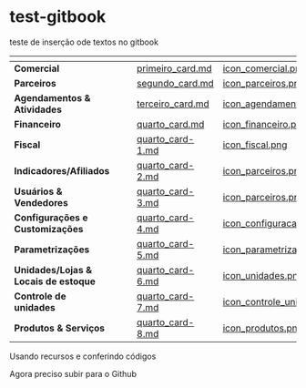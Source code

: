 # test-gitbook

teste de inserção ode textos no gitbook

<table data-view="cards"><thead><tr><th></th><th></th><th></th><th data-hidden data-card-target data-type="content-ref"></th><th data-hidden data-card-cover data-type="files"></th></tr></thead><tbody><tr><td><strong>Comercial</strong></td><td></td><td></td><td><a href="primeiro_card.md">primeiro_card.md</a></td><td><a href=".gitbook/assets/icon_comercial.png">icon_comercial.png</a></td></tr><tr><td><strong>Parceiros</strong></td><td></td><td></td><td><a href="segundo_card.md">segundo_card.md</a></td><td><a href=".gitbook/assets/icon_parceiros.png">icon_parceiros.png</a></td></tr><tr><td><strong>Agendamentos &#x26; Atividades</strong></td><td></td><td></td><td><a href="terceiro_card.md">terceiro_card.md</a></td><td><a href=".gitbook/assets/icon_agendamentos.png">icon_agendamentos.png</a></td></tr><tr><td><strong>Financeiro</strong></td><td></td><td></td><td><a href="quarto_card.md">quarto_card.md</a></td><td><a href=".gitbook/assets/icon_financeiro.png">icon_financeiro.png</a></td></tr><tr><td><strong>Fiscal</strong></td><td></td><td></td><td><a href="quarto_card-1.md">quarto_card-1.md</a></td><td><a href=".gitbook/assets/icon_fiscal.png">icon_fiscal.png</a></td></tr><tr><td><strong>Indicadores/Afiliados</strong></td><td></td><td></td><td><a href="quarto_card-2.md">quarto_card-2.md</a></td><td><a href=".gitbook/assets/icon_parceiros.png">icon_parceiros.png</a></td></tr><tr><td><strong>Usuários &#x26; Vendedores</strong></td><td></td><td></td><td><a href="quarto_card-3.md">quarto_card-3.md</a></td><td><a href=".gitbook/assets/icon_parceiros.png">icon_parceiros.png</a></td></tr><tr><td><strong>Configurações e Customizações</strong></td><td></td><td></td><td><a href="quarto_card-4.md">quarto_card-4.md</a></td><td><a href=".gitbook/assets/icon_configuracao.png">icon_configuracao.png</a></td></tr><tr><td><strong>Parametrizações</strong></td><td></td><td></td><td><a href="quarto_card-5.md">quarto_card-5.md</a></td><td><a href=".gitbook/assets/icon_parametrizacao.png">icon_parametrizacao.png</a></td></tr><tr><td><strong>Unidades/Lojas &#x26; Locais de estoque</strong></td><td></td><td></td><td><a href="quarto_card-6.md">quarto_card-6.md</a></td><td><a href=".gitbook/assets/icon_unidades.png">icon_unidades.png</a></td></tr><tr><td><strong>Controle de unidades</strong></td><td></td><td></td><td><a href="quarto_card-7.md">quarto_card-7.md</a></td><td><a href=".gitbook/assets/icon_controle_unidades.png">icon_controle_unidades.png</a></td></tr><tr><td><strong>Produtos &#x26; Serviços</strong></td><td></td><td></td><td><a href="quarto_card-8.md">quarto_card-8.md</a></td><td><a href=".gitbook/assets/icon_produtos.png">icon_produtos.png</a></td></tr></tbody></table>

Usando recursos e conferindo códigos

Agora preciso subir para o Github
